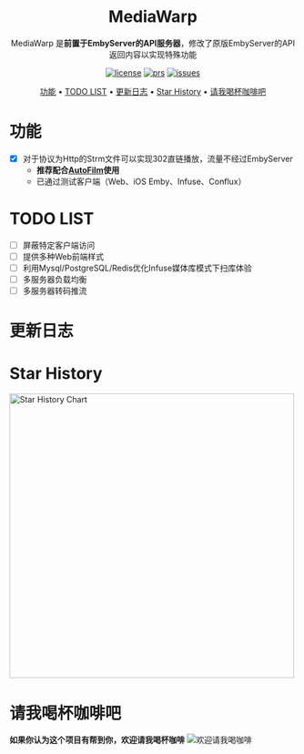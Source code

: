 [license]: /LICENSE
[license-badge]: https://img.shields.io/github/license/Akimio521/MediaWarp?style=flat-square&a=1
[prs]: https://github.com/Akimio521/MediaWarp
[prs-badge]: https://img.shields.io/badge/PRs-welcome-brightgreen.svg?style=flat-square
[issues]: https://github.com/Akimio521/MediaWarp/issues/new
[issues-badge]: https://img.shields.io/badge/Issues-welcome-brightgreen.svg?style=flat-square


<div align="center">

# MediaWarp

MediaWarp 是**前置于EmbyServer的API服务器**，修改了原版EmbyServer的API返回内容以实现特殊功能  

[![license][license-badge]][license]
[![prs][prs-badge]][prs]
[![issues][issues-badge]][issues]



[功能](#功能) •
[TODO LIST](#todo-list) •
[更新日志](#更新日志) •
[Star History](#star-history) •
[请我喝杯咖啡吧](#请我喝杯咖啡吧)

</div>

# 功能
- [x] 对于协议为Http的Strm文件可以实现302直链播放，流量不经过EmbyServer
  - **推荐配合[AutoFilm](https://github.com/Akimio521/AutoFilm)使用**
  - 已通过测试客户端（Web、iOS Emby、Infuse、Conflux）

# TODO LIST
- [ ] 屏蔽特定客户端访问
- [ ] 提供多种Web前端样式
- [ ] 利用Mysql/PostgreSQL/Redis优化Infuse媒体库模式下扫库体验
- [ ] 多服务器负载均衡
- [ ] 多服务器转码推流

# 更新日志

# Star History
<a href="https://github.com/Akimio521/MediaWarp/stargazers">
    <img width="500" alt="Star History Chart" src="https://api.star-history.com/svg?repos=Akimio521/MediaWarp&type=Date">
</a> 

# 请我喝杯咖啡吧
**如果你认为这个项目有帮到你，欢迎请我喝杯咖啡**
![欢迎请我喝咖啡](https://img.akimio.top/reward/coffee.png)